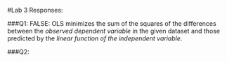 #Lab 3 Responses:

###Q1: FALSE: OLS minimizes the sum of the squares of the differences between the *observed dependent variable* in the given dataset and those predicted by the *linear function of the independent variable*.

###Q2:

